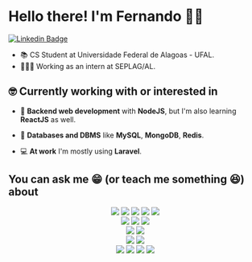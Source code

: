 
# Hello there! I'm Fernando 👋🏻

[![Linkedin Badge](https://img.shields.io/badge/-LinkedIn-blue?style=flat-square&logo=Linkedin&logoColor=white&link=https://linkedin.com/in/fernando-lins)](https:www.linkedin.com/in/fernando-lins)


* 📚 CS Student at Universidade Federal de Alagoas - UFAL.
* 👨🏻‍💻 Working as an intern at SEPLAG/AL.

## 🤓 Currently working with or interested in

* 🔭 **Backend web development** with **NodeJS**, but I'm also learning **ReactJS** as well.
* 🎲 **Databases and DBMS** like **MySQL**, **MongoDB**, **Redis**.

* 💻 **At work** I'm mostly using **Laravel**.

## You can ask me 😁 (or teach me something 😆) about

<div align="center" style="display: inline_block">

  <img src="https://img.shields.io/badge/javascript-%23323330.svg?style=for-the-badge&logo=javascript&logoColor=%23F7DF1E">
  <img src="https://img.shields.io/badge/typescript-%23007ACC.svg?style=for-the-badge&logo=typescript&logoColor=white">
  <img src="https://img.shields.io/badge/node.js-6DA55F?style=for-the-badge&logo=node.js&logoColor=white">
  <img src="https://img.shields.io/badge/express.js-%23404d59.svg?style=for-the-badge&logo=express&logoColor=%2361DAFB">
  <img src="https://img.shields.io/badge/react-%2320232a.svg?style=for-the-badge&logo=react&logoColor=%2361DAFB">

  <br>

  <img src="https://img.shields.io/badge/django-%23092E20.svg?style=for-the-badge&logo=django&logoColor=white">
  <img src="https://img.shields.io/badge/python-3670A0?style=for-the-badge&logo=python&logoColor=ffdd54">
  <img src="https://img.shields.io/badge/laravel-%23FF2D20.svg?style=for-the-badge&logo=laravel&logoColor=white">

  <br>

  <img src="https://img.shields.io/badge/MongoDB-%234ea94b.svg?style=for-the-badge&logo=mongodb&logoColor=white">
  <img src="https://img.shields.io/badge/mysql-%2300f.svg?style=for-the-badge&logo=mysql&logoColor=white">

  <br>

  <img src="https://img.shields.io/badge/git-%23F05033.svg?style=for-the-badge&logo=git&logoColor=white">
  <img src="https://img.shields.io/badge/Visual%20Studio%20Code-0078d7.svg?style=for-the-badge&logo=visual-studio-code&logoColor=white">

  <br>

  <img src="https://img.shields.io/badge/Linux-FCC624?style=for-the-badge&logo=linux&logoColor=black">
  <img src="https://img.shields.io/badge/Linux%20Mint-87CF3E?style=for-the-badge&logo=Linux%20Mint&logoColor=white">
  <img src="https://img.shields.io/badge/Arch%20Linux-1793D1?logo=arch-linux&logoColor=fff&style=for-the-badge">

  <img src="https://img.shields.io/badge/-Arduino-00979D?style=for-the-badge&logo=Arduino&logoColor=white">
</div>

<br>
